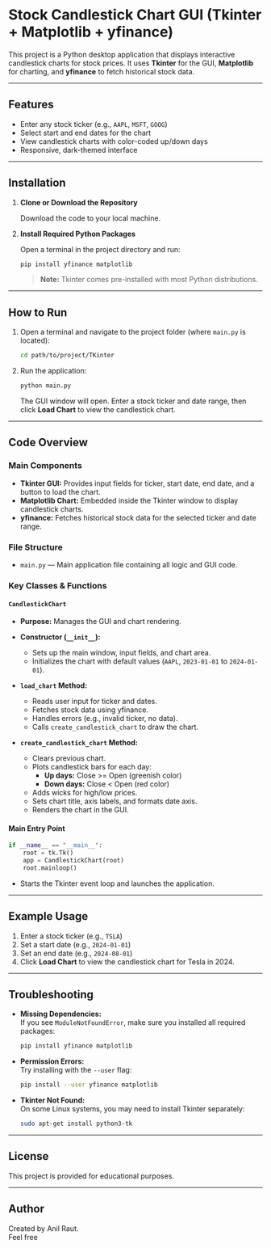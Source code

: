 # Stock Candlestick Chart GUI (Tkinter + Matplotlib + yfinance)

This project is a Python desktop application that displays interactive candlestick charts for stock prices. It uses **Tkinter** for the GUI, **Matplotlib** for charting, and **yfinance** to fetch historical stock data.

---

## Features

- Enter any stock ticker (e.g., `AAPL`, `MSFT`, `GOOG`)
- Select start and end dates for the chart
- View candlestick charts with color-coded up/down days
- Responsive, dark-themed interface

---

## Installation

1. **Clone or Download the Repository**

   Download the code to your local machine.

2. **Install Required Python Packages**

   Open a terminal in the project directory and run:

   ```sh
   pip install yfinance matplotlib
   ```

   > **Note:** Tkinter comes pre-installed with most Python distributions.

---

## How to Run

1. Open a terminal and navigate to the project folder (where `main.py` is located):

   ```sh
   cd path/to/project/TKinter
   ```

2. Run the application:

   ```sh
   python main.py
   ```

   The GUI window will open. Enter a stock ticker and date range, then click **Load Chart** to view the candlestick chart.

---

## Code Overview

### Main Components

- **Tkinter GUI:** Provides input fields for ticker, start date, end date, and a button to load the chart.
- **Matplotlib Chart:** Embedded inside the Tkinter window to display candlestick charts.
- **yfinance:** Fetches historical stock data for the selected ticker and date range.

### File Structure

- `main.py` — Main application file containing all logic and GUI code.

### Key Classes & Functions

#### `CandlestickChart`

- **Purpose:** Manages the GUI and chart rendering.
- **Constructor (`__init__`):**
  - Sets up the main window, input fields, and chart area.
  - Initializes the chart with default values (`AAPL`, `2023-01-01` to `2024-01-01`).

- **`load_chart` Method:**
  - Reads user input for ticker and dates.
  - Fetches stock data using yfinance.
  - Handles errors (e.g., invalid ticker, no data).
  - Calls `create_candlestick_chart` to draw the chart.

- **`create_candlestick_chart` Method:**
  - Clears previous chart.
  - Plots candlestick bars for each day:
    - **Up days:** Close >= Open (greenish color)
    - **Down days:** Close < Open (red color)
  - Adds wicks for high/low prices.
  - Sets chart title, axis labels, and formats date axis.
  - Renders the chart in the GUI.

#### Main Entry Point

```python
if __name__ == "__main__":
    root = tk.Tk()
    app = CandlestickChart(root)
    root.mainloop()
```
- Starts the Tkinter event loop and launches the application.

---

## Example Usage

1. Enter a stock ticker (e.g., `TSLA`)
2. Set a start date (e.g., `2024-01-01`)
3. Set an end date (e.g., `2024-08-01`)
4. Click **Load Chart** to view the candlestick chart for Tesla in 2024.

---

## Troubleshooting

- **Missing Dependencies:**  
  If you see `ModuleNotFoundError`, make sure you installed all required packages:

  ```sh
  pip install yfinance matplotlib
  ```

- **Permission Errors:**  
  Try installing with the `--user` flag:

  ```sh
  pip install --user yfinance matplotlib
  ```

- **Tkinter Not Found:**  
  On some Linux systems, you may need to install Tkinter separately:

  ```sh
  sudo apt-get install python3-tk
  ```

---

## License

This project is provided for educational purposes.

---

## Author

Created by Anil Raut.  
Feel free
